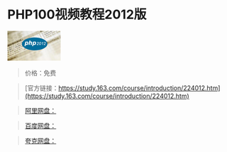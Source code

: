 # PHP100视频教程2012版

![img](../../../assets/study163/free/6597324853354195281.jpg)

> 价格：免费

> [官方链接：https://study.163.com/course/introduction/224012.htm](https://study.163.com/course/introduction/224012.htm)

> [阿里网盘：]()

> [百度网盘：]()

> [夸克网盘：]()
